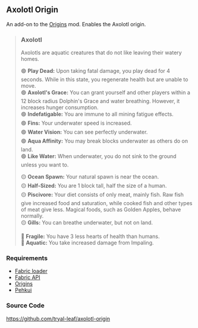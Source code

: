 ## Axolotl Origin

An add-on to the [Origins](https://www.curseforge.com/minecraft/mc-mods/origins) mod. Enables the Axolotl origin.

> ### Axolotl
>
> Axolotls are aquatic creatures that do not like leaving their watery homes.
>
> 🟢 **Play Dead:** Upon taking fatal damage, you play dead for 4 seconds. While in this state, you regenerate health but are unable to move.  
> 🟢 **Axolotl's Grace:** You can grant yourself and other players within a 12 block radius Dolphin's Grace and water breathing. However, it increases hunger consumption.  
> 🟢 **Indefatigable:** You are immune to all mining fatigue effects.  
> 🟢 **Fins:** Your underwater speed is increased.  
> 🟢 **Water Vision:** You can see perfectly underwater.  
> 🟢 **Aqua Affinity:** You may break blocks underwater as others do on land.  
> 🟢 **Like Water:** When underwater, you do not sink to the ground unless you want to.  
>
> 🟡 **Ocean Spawn:** Your natural spawn is near the ocean.  
> 🟡 **Half-Sized:** You are 1 block tall, half the size of a human.  
> 🟡 **Piscivore:** Your diet consists of only meat, mainly fish. Raw fish give increased food and saturation, while cooked fish and other types of meat give less. Magical foods, such as Golden Apples, behave normally.  
> 🟡 **Gills:** You can breathe underwater, but not on land.  
>
> 🔴 **Fragile:** You have 3 less hearts of health than humans.  
> 🔴 **Aquatic:** You take increased damage from Impaling.  

### Requirements

* [Fabric loader](https://fabricmc.net/)
* [Fabric API](https://www.curseforge.com/minecraft/mc-mods/fabric-api)
* [Origins](https://www.curseforge.com/minecraft/mc-mods/origins)
* [Pehkui](https://www.curseforge.com/minecraft/mc-mods/pehkui)

### Source Code

https://github.com/tryal-leaf/axolotl-origin
